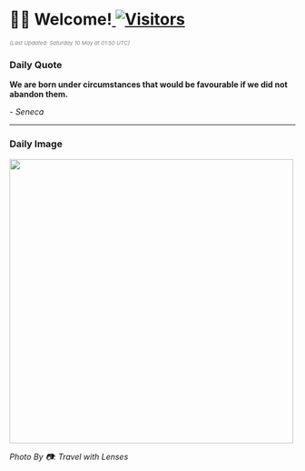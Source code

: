 <h1>👋🏽 Welcome!<a href="https://github.com/OmitNomis/"> <img src="https://visitor-badge.laobi.icu/badge?page_id=OmitNomis" alt="Visitors"></a></h1>

<i><p style="font-size: 0.6rem; color:gray">(Last Updated: Saturday 10 May at 01:50 UTC)</p></i>

<h3> Daily Quote </h3>
<b><p>We are born under circumstances that would be favourable if we did not abandon them.</p></b>
<i><caption style="font-size: 0.8rem; color:gray;">- Seneca</caption></i>


<hr>

<h3>Daily Image</h3>
<a href="https://images.pexels.com/photos/31981752/pexels-photo-31981752.jpeg" target="_blank"><img style="height:500px;" src="https://images.pexels.com/photos/31981752/pexels-photo-31981752.jpeg"/></a>

<i><caption style="font-size: 0.8rem; color:gray;"> Photo By 📷: Travel with  Lenses</caption></i>
